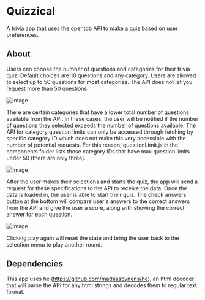 # Quizzical

A trivia app that uses the opentdb API to make a quiz based on user preferences. 

## About

Users can choose the number of questions and categories for their trivia quiz. Default choices are 10 questions and any category. Users are allowed to select up to 50 questions for most categories. The API does not let you request more than 50 questions. 

![image](https://user-images.githubusercontent.com/104536361/226721402-dbf24c04-94b7-488f-a2a8-3682ff151fbc.png)

There are certain categories that have a lower total number of questions available from the API. In these cases, the user will be notified if the number of questions they selected exceeds the number of questions available. The API for category question limits can only be accessed through fetching by specific category ID which does not make this very accessible with the number of potential requests. For this reason, questionLimit.js in the components folder lists those category IDs that have max question limits under 50 (there are only three). 

![image](https://user-images.githubusercontent.com/104536361/226721515-6751208d-3860-4057-9dde-ae420e42dade.png)

After the user makes their selections and starts the quiz, the app will send a request for these specifications to the API to receive the data. Once the data is loaded in, the user is able to start their quiz. The check answers button at the bottom will compare user's answers to the correct answers from the API and give the user a score, along with showing the correct answer for each question.

![image](https://user-images.githubusercontent.com/104536361/226722514-8af68759-b9ca-41c2-8153-a5e1e8df82d3.png)

Clicking play again will reset the state and bring the user back to the selection menu to play another round. 

## Dependencies

This app uses he (https://github.com/mathiasbynens/he), an html decoder that will parse the API for any html strings and decodes them to regular text format. 
